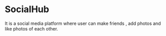 # SocialHub
It is a social media platform where user can make friends , add photos and  like photos of each other.
